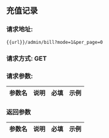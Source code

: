 ## 充值记录
### 请求地址:
```
{{url}}/admin/bill?mode=1&per_page=0
```
### 请求方式: GET  
### 请求参数:  

|参数名|说明|必填|示例|  
 |---|---|---|---|  
### 返回参数  

|参数名|说明|必填|示例|  
 |---|---|---|---|  
